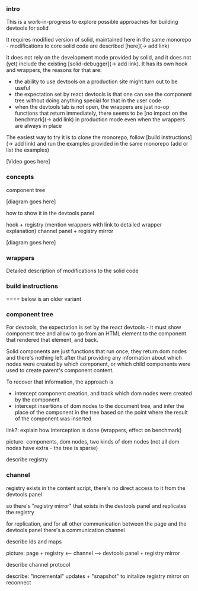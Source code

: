 

### intro

This is a work-in-progress to explore possible approaches for building devtools for solid

It requires modified version of solid, maintained here in the same monorepo - modifications to core solid code are described [here](-> add link)

It does not rely on the development mode provided by solid, and it does not (yet) include the existing [solid-debugger](-> add link). It has its own hook and wrappers, the reasons for that are:
- the ability to use devtools on a production site might turn out to be useful
- the expectation set by react devtools is that one can see the component tree without doing anything special for that in the user code
- when the devtools tab is not open, the wrappers are just no-op functions that return immediately, there seems to be [no impact on the benchmark](-> add link) in production mode even when the wrappers are always in place

The easiest way to try it is to clone the monorepo, follow [build instructions](-> add link) and run the examples provided in the same monorepo (add or list the examples)

[Video goes here]

### concepts

component tree 

[diagram goes here]

how to show it in the devtools panel

hook + registry (mention wrappers with link to detailed wrapper explanation)
channel
panel + registry mirror

[diagram goes here]

### wrappers

Detailed description of modifications to the solid code

### build instructions



==== below is an older variant
### component tree

For devtools, the expectation is set by the react devtools - it must show component tree and allow
to go from an HTML element to the component that rendered that element, and back.

Solid components are just functions that run once, they return dom nodes and there's nothing left after that
providing any information about which nodes were created by which component, or which child components
were used to create parent's component content.

To recover that information, the approach is
- intercept component creation, and track which dom nodes were created by the component
- intercept insertions of dom nodes to the document tree, and infer the place of the component in the tree based on the point where 
the result of the component was inserted

link?: explain how interception is done (wrappers, effect on benchmark)

picture: components, dom nodes, two kinds of dom nodes (not all dom nodes have extra - the tree is sparse)

describe registry 

### channel

registry exists in the content script, there's no direct access to it from the devtools panel

so there's "registry mirror" that exists in the devtools panel and replicates the registry 

for replication, and for all other communication between the page and the devtools panel there's a 
communication channel

describe ids and maps

picture: page + registry <-- channel --> devtools panel + registry mirror

describe channel protocol

describe: "incremental" updates + "snapshot" to initalize registry mirror on reconnect
